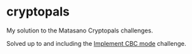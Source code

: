 # cryptopals
My solution to the Matasano Cryptopals challenges.

Solved up to and including the [Implement CBC mode](https://cryptopals.com/sets/2/challenges/10) challenge.